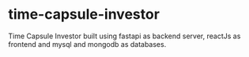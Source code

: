 # time-capsule-investor
Time Capsule Investor built using fastapi as backend server, reactJs as frontend and mysql and mongodb as databases.
